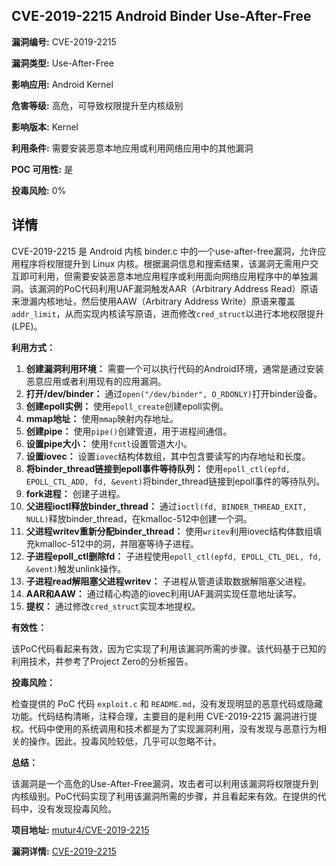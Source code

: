 ## CVE-2019-2215 Android Binder Use-After-Free

**漏洞编号:** CVE-2019-2215

**漏洞类型:** Use-After-Free

**影响应用:** Android Kernel

**危害等级:** 高危，可导致权限提升至内核级别

**影响版本:** Kernel

**利用条件:** 需要安装恶意本地应用或利用网络应用中的其他漏洞

**POC 可用性:** 是

**投毒风险:** 0%

## 详情

CVE-2019-2215 是 Android 内核 binder.c 中的一个use-after-free漏洞，允许应用程序将权限提升到 Linux 内核。根据漏洞信息和搜索结果，该漏洞无需用户交互即可利用，但需要安装恶意本地应用程序或利用面向网络应用程序中的单独漏洞。该漏洞的PoC代码利用UAF漏洞触发AAR（Arbitrary Address Read）原语来泄漏内核地址，然后使用AAW（Arbitrary Address Write）原语来覆盖`addr_limit`，从而实现内核读写原语，进而修改`cred_struct`以进行本地权限提升(LPE)。

**利用方式：**

1.  **创建漏洞利用环境：** 需要一个可以执行代码的Android环境，通常是通过安装恶意应用或者利用现有的应用漏洞。
2.  **打开/dev/binder：** 通过`open("/dev/binder", O_RDONLY)`打开binder设备。
3.  **创建epoll实例：** 使用`epoll_create`创建epoll实例。
4.  **mmap地址：** 使用`mmap`映射内存地址。
5.  **创建pipe：** 使用`pipe()`创建管道，用于进程间通信。
6.  **设置pipe大小：** 使用`fcntl`设置管道大小。
7.  **设置iovec：** 设置`iovec`结构体数组，其中包含要读写的内存地址和长度。
8.  **将binder_thread链接到epoll事件等待队列：** 使用`epoll_ctl(epfd, EPOLL_CTL_ADD, fd, &event)`将binder_thread链接到epoll事件的等待队列。
9.  **fork进程：** 创建子进程。
10. **父进程ioctl释放binder_thread：** 通过`ioctl(fd, BINDER_THREAD_EXIT, NULL)`释放binder_thread，在kmalloc-512中创建一个洞。
11. **父进程writev重新分配binder_thread：** 使用`writev`利用iovec结构体数组填充kmalloc-512中的洞，并阻塞等待子进程。
12. **子进程epoll_ctl删除fd：** 子进程使用`epoll_ctl(epfd, EPOLL_CTL_DEL, fd, &event)`触发unlink操作。
13. **子进程read解阻塞父进程writev：** 子进程从管道读取数据解阻塞父进程。
14. **AAR和AAW：** 通过精心构造的iovec利用UAF漏洞实现任意地址读写。
15. **提权：** 通过修改`cred_struct`实现本地提权。

**有效性：**

该PoC代码看起来有效，因为它实现了利用该漏洞所需的步骤。该代码基于已知的利用技术，并参考了Project Zero的分析报告。

**投毒风险：**

检查提供的 PoC 代码 `exploit.c` 和 `README.md`，没有发现明显的恶意代码或隐藏功能。代码结构清晰，注释合理，主要目的是利用 CVE-2019-2215 漏洞进行提权。代码中使用的系统调用和技术都是为了实现漏洞利用，没有发现与恶意行为相关的操作。因此，投毒风险较低，几乎可以忽略不计。

**总结：**

该漏洞是一个高危的Use-After-Free漏洞，攻击者可以利用该漏洞将权限提升到内核级别。PoC代码实现了利用该漏洞所需的步骤，并且看起来有效。在提供的代码中，没有发现投毒风险。

**项目地址:** [mutur4/CVE-2019-2215](https://github.com/mutur4/CVE-2019-2215)

**漏洞详情:** [CVE-2019-2215](https://nvd.nist.gov/vuln/detail/CVE-2019-2215)